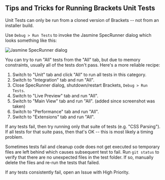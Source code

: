 ## Tips and Tricks for Running Brackets Unit Tests

Unit Tests can only be run from a cloned version of Brackets -- not from an installer build.

Use `Debug > Run Tests` to invoke the Jasmine SpecRunner dialog which looks something like this:

![Jasmine SpecRunner dialog](http://i.imgur.com/ZzozdSA.png)

You can try to run "All" tests from the "All" tab, but due to memory constraints,
usually all of the tests don't pass. Here's a more reliable recipe:

1. Switch to "Unit" tab and click "All" to run all tests in this category.
2. Switch to "Integration" tab and run "All".
3. Close SpecRunner dialog, shutdown/restart Brackets, `Debug > Run Tests`.
4. Switch to "Live Preview" tab and run "All".
5. Switch to "Main View" tab and run "All". (added since screenshot was taken)
6. Switch to "Performance" tab and run "All".
7. Switch to "Extensions" tab and run "All".

If any tests fail, then try running only that suite of tests (e.g. "CSS Parsing").
If all tests for that suite pass, then that's OK -- this is most likely a timing problem.

Sometimes tests fail and cleanup code does not get executed so temporary files are left behind which causes subsequent test to fail. Run `git status` to verify that there are no unexpected files in the test folder. If so, manually delete the files and re-run the tests that failed.

If any tests consistently fail, open an Issue with High Priority.
